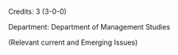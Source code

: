 Credits: 3 (3-0-0)

Department: Department of Management Studies

(Relevant current and Emerging Issues)